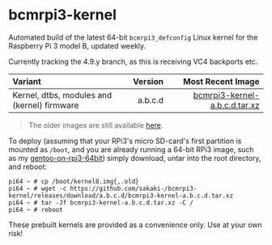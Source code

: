 # bcmrpi3-kernel
Automated build of the latest 64-bit `bcmrpi3_defconfig` Linux kernel for the Raspberry Pi 3 model B, updated weekly.

Currently tracking the 4.9.y branch, as this is receiving VC4 backports etc.

Variant | Version | Most Recent Image
:--- | ---: | ---:
Kernel, dtbs, modules and (kernel) firmware | a.b.c.d | [bcmrpi3-kernel-a.b.c.d.tar.xz](https://github.com/sakaki-/bcmrpi3-kernel/releases/download/a.b.c.d/bcmrpi3-kernel-a.b.c.d.tar.xz)

> The older images are still available [here](https://github.com/sakaki-/bcmrpi3-kernel/releases).

To deploy (assuming that your RPi3's micro SD-card's first partition is mounted as `/boot`, and you are already running a 64-bit RPi3 image, such as my [gentoo-on-rpi3-64bit](https://github.com/sakaki-/gentoo-on-rpi3-64bit)) simply download, untar into the root directory, and reboot:
```console
pi64 ~ # cp /boot/kernel8.img{,.old}
pi64 ~ # wget -c https://github.com/sakaki-/bcmrpi3-kernel/releases/download/a.b.c.d/bcmrpi3-kernel-a.b.c.d.tar.xz
pi64 ~ # tar -Jf bcmrpi3-kernel-a.b.c.d.tar.xz -C /
pi64 ~ # reboot
```
These prebuilt kernels are provided as a convenience only. Use at your own risk!
